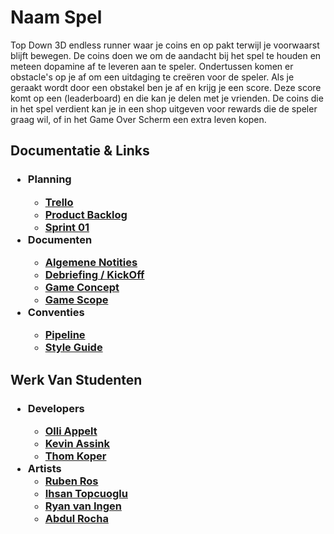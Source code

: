 <h1> Naam Spel </h1>
Top Down 3D endless runner waar je coins en op pakt terwijl je voorwaarst blijft bewegen. De coins doen we om de aandacht bij het spel te houden en meteen dopamine af te leveren aan te speler. Ondertussen komen er obstacle's op je af om een uitdaging te creëren voor de speler. Als je geraakt wordt door een obstakel ben je af en krijg je een score. Deze score komt op een (leaderboard) en die kan je delen met je vrienden. De coins die in het spel verdient kan je in een shop uitgeven voor rewards die de speler graag wil, of in het Game Over Scherm een extra leven kopen. 

<h2> Documentatie & Links </h2>
<h3><ul>
  <li>Planning</li>
    <ul>
      <li><a href="https://trello.com/invite/b/pN6tEbCG/ATTI890300962e007b2909ba038b068e63d4C0BD6994/product-backlog">Trello</a></li>
      <li><a href="/Documentatie/Product Backlog.pdf">Product Backlog</a></li>
      <li><a href="/Documentatie/Sprint Planning sprint 1.pdf">Sprint 01</a></li>
    </ul>
  <li>Documenten</li>
    <ul>
      <li><a href="/Documentatie/Algemene Notities.pdf">Algemene Notities</a></li>
      <li><a href="/Documentatie/Debriefing.pdf">Debriefing / KickOff</a></li>
      <li><a href="/Documentatie/Game Concept.pdf">Game Concept</a></li>
      <li><a href="/Documentatie/Game Scope.pdf">Game Scope</a></li>
    </ul>
  <li>Conventies</li>
    <ul>
      <li><a href="/Documentatie/Pipeline.pdf">Pipeline</a></li>
      <li><a href="/Documentatie/Style guide.pdf">Style Guide</a></li>
    </ul>
</ul></h3>

<h2> Werk Van Studenten </h2>
<h3><ul>
  <li>Developers</li>
    <ul>
      <li><a href="/Documentatie/Studenten/Olli Appelt/PlaceHolder.pdf">Olli Appelt</a></li>
      <li><a href="/Documentatie/Studenten/Kevin Assink/PlaceHolder.pdf">Kevin Assink</a></li>
      <li><a href="/Documentatie/Studenten/Thom Koper/PlaceHolder.pdf">Thom Koper</a></li>
    </ul>
  <li>Artists
    <ul>
      <li><a href="/Documentatie/Studenten/Ruben Ros/PlaceHolder.pdf">Ruben Ros</a></li>
      <li><a href="/Documentatie/Studenten/Ihsan Topcuoglu/PlaceHolder.pdf">Ihsan Topcuoglu</a></li>
      <li><a href="/Documentatie/Studenten/Ryan van Ingen/PlaceHolder.pdf">Ryan van Ingen</a></li>
      <li><a href="/Documentatie/Studenten/Abdul Rocha/PlaceHolder.pdf">Abdul Rocha</a></li>
    </ul>
</ul></h3>